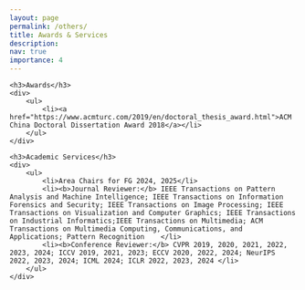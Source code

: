 ```yaml
---
layout: page
permalink: /others/
title: Awards & Services
description: 
nav: true
importance: 4
---
```

<div>

    <h3>Awards</h3>
	<div>
        <ul>
            <li><a href="https://www.acmturc.com/2019/en/doctoral_thesis_award.html">ACM China Doctoral Dissertation Award 2018</a></li>
        </ul>    
	</div>

    <h3>Academic Services</h3>
    <div>
        <ul>
            <li>Area Chairs for FG 2024, 2025</li>
            <li><b>Journal Reviewer:</b> IEEE Transactions on Pattern Analysis and Machine Intelligence; IEEE Transactions on Information Forensics and Security; IEEE Transactions on Image Processing; IEEE Transactions on Visualization and Computer Graphics; IEEE Transactions on Industrial Informatics;IEEE Transactions on Multimedia; ACM Transactions on Multimedia Computing, Communications, and Applications; Pattern Recognition    </li>
            <li><b>Conference Reviewer:</b> CVPR 2019, 2020, 2021, 2022, 2023, 2024; ICCV 2019, 2021, 2023; ECCV 2020, 2022, 2024; NeurIPS 2022, 2023, 2024; ICML 2024; ICLR 2022, 2023, 2024 </li>
        </ul>    
    </div>


</div>
